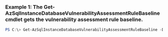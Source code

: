 ### Example 1: The Get-AzSqlInstanceDatabaseVulnerabilityAssessmentRuleBaseline cmdlet gets the vulnerability assessment rule baseline.
```powershell
PS C:\> Get-AzSqlInstanceDatabaseVulnerabilityAssessmentRuleBaseline -DatabaseName Database01 -InstanceName ContosoManagedInstanceName -ResourceGroupName MyResourceGroup -RuleId <String>
```

